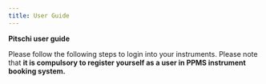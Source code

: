 ```yaml
---
title: User Guide
---
```

__Pitschi user guide__

Please follow the following steps to login into your instruments. Please note that **it is compulsory to register yourself as a user in PPMS instrument booking system.**
